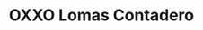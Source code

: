 ---
title: "OXXO Lomas Contadero"
url: /cuajimalpa-de-morelos/oxxo-lomas-contadero/
shop: supermercado
---